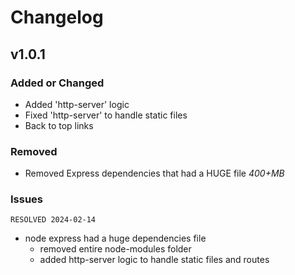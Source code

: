 # Changelog

## v1.0.1

### Added or Changed
- Added 'http-server' logic
- Fixed 'http-server' to handle static files
- Back to top links

### Removed

- Removed Express dependencies that had a HUGE file *400+MB*

### Issues

```RESOLVED 2024-02-14```
- node express had a huge dependencies file
  * removed entire node-modules folder
  * added http-server logic to handle static files and routes
